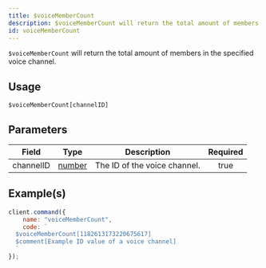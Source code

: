 ```yaml
---
title: $voiceMemberCount
description: $voiceMemberCount will return the total amount of members in the specified voice channel.
id: voiceMemberCount
---
```


`$voiceMemberCount` will return the total amount of members in the specified voice channel.

## Usage

```aoi
$voiceMemberCount[channelID]
```

## Parameters

| Field     | Type                                                                                                                                                                                                 | Description                                                    | Required |
| --------- | ---------------------------------------------------------------------------------------------------------------------------------------------------------------------------------------------------- | -------------------------------------------------------------- | :------: |
| channelID | [number](https://developer.mozilla.org/en-US/docs/Web/JavaScript/Reference/Global_Objects/Number)                                                                                                    | The ID of the voice channel.                                   |   true   |


## Example(s)

```javascript
client.command({
    name: "voiceMemberCount",
    code: `
  $voiceMemberCount[1182613173220675617] 
  $comment[Example ID value of a voice channel]
  `
});
```
